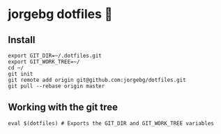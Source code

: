 # jorgebg dotfiles :rocket:

## Install

```
export GIT_DIR=~/.dotfiles.git
export GIT_WORK_TREE=~/
cd ~/
git init
git remote add origin git@github.com:jorgebg/dotfiles.git
git pull --rebase origin master
```

## Working with the git tree

```
eval $(dotfiles) # Exports the GIT_DIR and GIT_WORK_TREE variables
```
